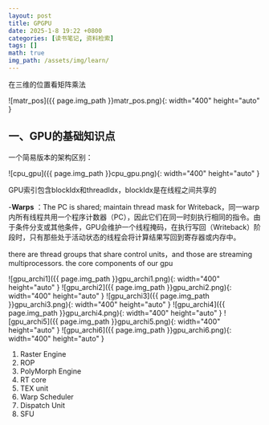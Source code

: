 ```yaml
---
layout: post
title: GPGPU
date: 2025-1-8 19:22 +0800
categories: [读书笔记, 资料检索]
tags: []
math: true
img_path: /assets/img/learn/
---
```


在三维的位置看矩阵乘法

![matr_pos]({{ page.img_path }}matr_pos.png){: width="400" height="auto" }

## 一、GPU的基础知识点

一个简易版本的架构区别：

![cpu_gpu]({{ page.img_path }}cpu_gpu.png){: width="400" height="auto" }

GPU索引包含blockIdx和threadIdx，blockIdx是在线程之间共享的 


-**Warps** ：The PC is shared; maintain thread mask for Writeback，同一warp内所有线程共用一个程序计数器（PC），因此它们在同一时刻执行相同的指令。由于条件分支或其他条件，GPU会维护一个线程掩码，在执行写回（Writeback）阶段时，只有那些处于活动状态的线程会将计算结果写回到寄存器或内存中。

there are thread groups that share control units，and those are streaming multiprocessors.  the core components of our gpu

![gpu_archi1]({{ page.img_path }}gpu_archi1.png){: width="400" height="auto" }
![gpu_archi2]({{ page.img_path }}gpu_archi2.png){: width="400" height="auto" }
![gpu_archi3]({{ page.img_path }}gpu_archi3.png){: width="400" height="auto" }
![gpu_archi4]({{ page.img_path }}gpu_archi4.png){: width="400" height="auto" }
![gpu_archi5]({{ page.img_path }}gpu_archi5.png){: width="400" height="auto" }
![gpu_archi6]({{ page.img_path }}gpu_archi6.png){: width="400" height="auto" }

1. Raster Engine
2. ROP
3. PolyMorph Engine
4. RT core
5. TEX unit
6. Warp Scheduler
7. Dispatch Unit
8. SFU
